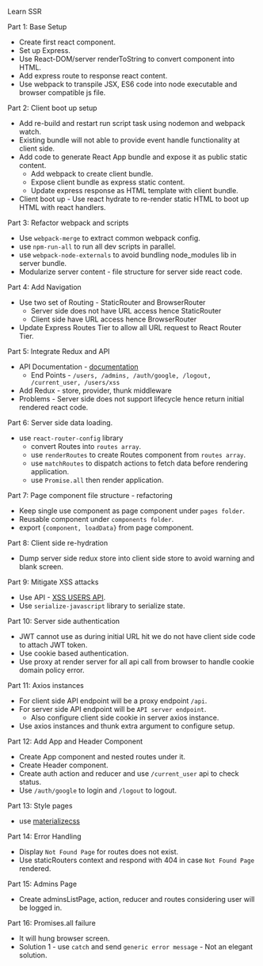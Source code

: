 Learn SSR

Part 1: Base Setup
- Create first react component.
- Set up Express.
- Use React-DOM/server renderToString to convert component into HTML.
- Add express route to response react content.
- Use webpack to transpile JSX, ES6 code into node executable and browser compatible js file.

Part 2: Client boot up setup
- Add re-build and restart run script task using nodemon and webpack watch.
- Existing bundle will not able to provide event handle functionality at client side.
- Add code to generate React App bundle and expose it as public static content.
    - Add webpack to create client bundle.
    - Expose client bundle as express static content.
    - Update express response as HTML template with client bundle.
- Client boot up - Use react hydrate to re-render static HTML to boot up HTML with react handlers.

Part 3: Refactor webpack and scripts
- Use `webpack-merge` to extract common webpack config.
- use `npm-run-all` to run all dev scripts in parallel.
- use `webpack-node-externals` to avoid bundling node_modules lib in server bundle. 
- Modularize server content - file structure for server side react code.

Part 4: Add Navigation
- Use two set of Routing - StaticRouter and BrowserRouter
    - Server side does not have URL access hence StaticRouter
    - Client side have URL access hence BrowserRouter
- Update Express Routes Tier to allow all URL request to React Router Tier.

Part 5: Integrate Redux and API
- API Documentation - [documentation](https://react-ssr-api.herokuapp.com/)
    - End Points - `/users, /admins, /auth/google, /logout, /current_user, /users/xss`
- Add Redux - store, provider, thunk middleware
- Problems - Server side does not support lifecycle hence return initial rendered react code. 

Part 6: Server side data loading.
- use `react-router-config` library 
    - convert Routes into `routes array`.
    - use `renderRoutes` to create Routes component from `routes array`.
    - use `matchRoutes` to dispatch actions to fetch data before rendering application.
    - use `Promise.all` then render application.

Part 7: Page component file structure - refactoring
- Keep single use component as page component under `pages folder`.
- Reusable component under `components folder`.
- export `{component, loadData}` from page component.

Part 8: Client side re-hydration
- Dump server side redux store into client side store to avoid warning and blank screen.

Part 9: Mitigate XSS attacks
- Use API - [XSS USERS API](https://react-ssr-api.herokuapp.com/users/xss).
- Use `serialize-javascript` library to serialize state.

Part 10: Server side authentication
- JWT cannot use as during initial URL hit we do not have client side code to attach JWT token.
- Use cookie based authentication.
- Use proxy at render server for all api call from browser to handle cookie domain policy error.

Part 11: Axios instances
- For client side API endpoint will be a proxy endpoint `/api`.
- For server side API endpoint will be `API server endpoint`.
    - Also configure client side cookie in server axios instance.
- Use axios instances and thunk extra argument to configure setup.

Part 12: Add App and Header Component 
- Create App component and nested routes under it.
- Create Header component.
- Create auth action and reducer and use `/current_user` api to check status.
- Use `/auth/google` to login and `/logout` to logout.

Part 13: Style pages
- use [materializecss](https://materializecss.com/getting-started.html)

Part 14: Error Handling
- Display `Not Found Page` for routes does not exist.
- Use staticRouters context and respond with 404 in case `Not Found Page` rendered.

Part 15: Admins Page
- Create adminsListPage, action, reducer and routes considering user will be logged in.

Part 16: Promises.all failure
- It will hung browser screen.
- Solution 1 - use `catch` and send `generic error message` - Not an elegant solution. 

